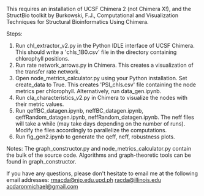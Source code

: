 This requires an installation of UCSF Chimera 2 (not Chimera X!), and the StructBio toolkit by Burkowski, F.J., Computational and Visualization Techniques for Structural Bioinformatics Using Chimera.

Steps:
1. Run chl_extractor_v2.py in the Python IDLE interface of UCSF Chimera. This should write a 'chls_1B0.csv' file in the directory containing chlorophyll positions.
2. Run rate network_arrows.py in Chimera. This creates a visualization of the transfer rate network.
3. Open node_metrics_calculator.py using your Python installation. Set create_data to True. This creates 'PSI_chls.csv' file containing the node metrics per chlorophyll. Alternatively, run data_gen.ipynb.
4. Run cla_characteristics_v2.py in Chimera to visualize the nodes with their metric values.
5. Run qeffBC_datagen.ipynb, neffBC_datagen.ipynb, qeffRandom_datagen.ipynb, neffRandom_datagen.ipynb. The neff files will take a while (may take days depending on the number of runs). Modify the files accordingly to parallelize the computations.
6. Run fig_gen2.ipynb to generate the qeff, neff, robustness plots.

Notes:
The graph_constructor.py and node_metrics_calculator.py contain the bulk of the source code. Algorithms and graph-theoretic tools can be found in graph_constructor. 

If you have any questions, please don't hesitate to email me at the following email addresses:
rmacda@nip.edu.upd.ph
racda@illinois.edu 
acdaronmichael@gmail.com
